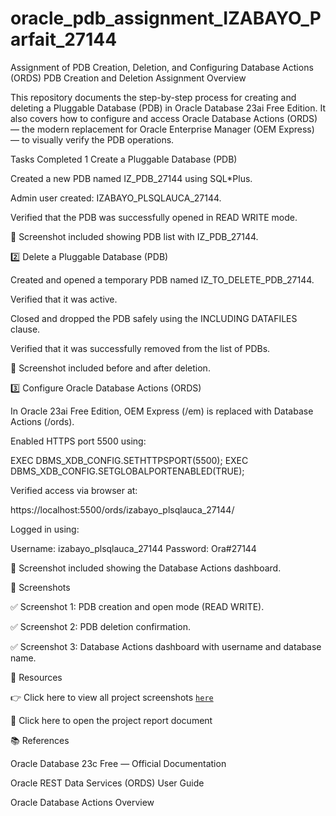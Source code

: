 # oracle_pdb_assignment_IZABAYO_Parfait_27144

Assignment of PDB Creation, Deletion, and Configuring Database Actions (ORDS)
 PDB Creation and Deletion Assignment
Overview

This repository documents the step-by-step process for creating and deleting a Pluggable Database (PDB) in Oracle Database 23ai Free Edition.
It also covers how to configure and access Oracle Database Actions (ORDS) — the modern replacement for Oracle Enterprise Manager (OEM Express) — to visually verify the PDB operations.

 Tasks Completed
1️ Create a Pluggable Database (PDB)

Created a new PDB named IZ_PDB_27144 using SQL*Plus.

Admin user created: IZABAYO_PLSQLAUCA_27144.

Verified that the PDB was successfully opened in READ WRITE mode.

📸 Screenshot included showing PDB list with IZ_PDB_27144.

2️⃣ Delete a Pluggable Database (PDB)

Created and opened a temporary PDB named IZ_TO_DELETE_PDB_27144.

Verified that it was active.

Closed and dropped the PDB safely using the INCLUDING DATAFILES clause.

Verified that it was successfully removed from the list of PDBs.

📸 Screenshot included before and after deletion.

3️⃣ Configure Oracle Database Actions (ORDS)

In Oracle 23ai Free Edition, OEM Express (/em) is replaced with Database Actions (/ords).

Enabled HTTPS port 5500 using:

EXEC DBMS_XDB_CONFIG.SETHTTPSPORT(5500);
EXEC DBMS_XDB_CONFIG.SETGLOBALPORTENABLED(TRUE);


Verified access via browser at:

https://localhost:5500/ords/izabayo_plsqlauca_27144/


Logged in using:

Username: izabayo_plsqlauca_27144
Password: Ora#27144


📸 Screenshot included showing the Database Actions dashboard.

📸 Screenshots

✅ Screenshot 1: PDB creation and open mode (READ WRITE).

✅ Screenshot 2: PDB deletion confirmation.

✅ Screenshot 3: Database Actions dashboard with username and database name.

📂 Resources

👉 Click here to view all project screenshots [`here`](https://github.com/parfait49/oracle_pdb_assignment_IZABAYO_Parfait_27144/tree/main/screenshot)

📄 Click here to open the project report document 

📚 References

Oracle Database 23c Free — Official Documentation

Oracle REST Data Services (ORDS) User Guide

Oracle Database Actions Overview
